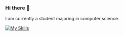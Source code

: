 ### Hi there 👋

I am currently a student majoring in computer science.


[![My Skills](https://skillicons.dev/icons?i=c,cpp,python,java,html,css,js)](https://skillicons.dev)








<!--
**icynic/icynic** is a ✨ _special_ ✨ repository because its `README.md` (this file) appears on your GitHub profile.

Here are some ideas to get you started:

- 🔭 I’m currently working on ...
- 🌱 I’m currently learning ...
- 👯 I’m looking to collaborate on ...
- 🤔 I’m looking for help with ...
- 💬 Ask me about ...
- 📫 How to reach me: ...
- 😄 Pronouns: ...
- ⚡ Fun fact: ...
-->
